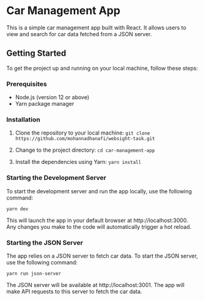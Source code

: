 # Car Management App

This is a simple car management app built with React. It allows users to view and search for car data fetched from a JSON server.

## Getting Started

To get the project up and running on your local machine, follow these steps:

### Prerequisites
- Node.js (version 12 or above)
- Yarn package manager

### Installation
1. Clone the repository to your local machine:
`git clone https://github.com/mohannadhanafi/websight-task.git`

2. Change to the project directory:
`cd car-management-app`

3. Install the dependencies using Yarn:
`yarn install`

### Starting the Development Server
To start the development server and run the app locally, use the following command:

`yarn dev`

This will launch the app in your default browser at http://localhost:3000. Any changes you make to the code will automatically trigger a hot reload.

### Starting the JSON Server
The app relies on a JSON server to fetch car data. To start the JSON server, use the following command:

`yarn run json-server`

The JSON server will be available at http://localhost:3001. The app will make API requests to this server to fetch the car data.
